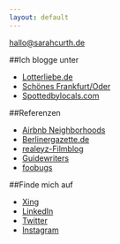 ```yaml
---
layout: default
---
```

[hallo@sarahcurth.de](mailto:hallo@sarahcurth.de)

##Ich blogge unter
*  [Lotterliebe.de](http://lotterliebe.de)
*  [Schönes Frankfurt/Oder](http://schoenesffo.tumblr.com/)
*  [Spottedbylocals.com](http://spottedbylocals.com/berlin/author/sarahcurth)

##Referenzen
*  [Airbnb Neighborhoods](https://www.airbnb.de/locations)
*  [Berlinergazette.de](http://berlinergazette.de/author/sarah-curth/)
*  [realeyz-Filmblog](http://www.realeyz.tv/de/blog/author/sarahcurth)
*  [Guidewriters](https://guidewriters.com/)
*  [foobugs](http://foobugs.com)

##Finde mich auf
*  [Xing](https://www.xing.com/profile/Sarah_Curth)
*  [LinkedIn](https://www.linkedin.com/in/sarahcurth)
*  [Twitter](https://twitter.com/#!/Lotterliebe)
*  [Instagram](http://ink361.com/#/users/6785007/photos)
